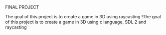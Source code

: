 FINAL PROJECT

The goal of this project is to create a game in 3D using raycasting !The goal of this project is to create a game in 3D using c language, SDL 2 and raycasting
